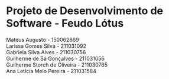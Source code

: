 # Projeto de Desenvolvimento de Software - Feudo Lótus

Mateus Augusto - 150062869    
Larissa Gomes Silva - 211031092<br> 
Gabriela Silva Alves - 211030756<br>
Guilherme de Sá Gonçalves - 211031056<br>
Guilherme Storch de Oliveira - 211030765<br>
Ana Letícia Melo Pereira - 211031584<br>
